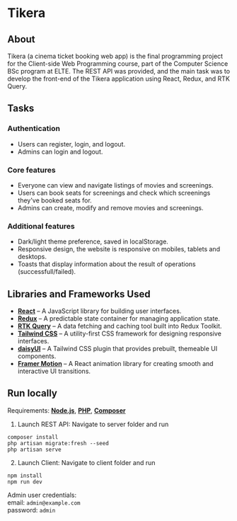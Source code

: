 # Tikera

## About

Tikera (a cinema ticket booking web app) is the final programming project for the Client-side Web Programming course, part of the Computer Science BSc program at ELTE. The REST API was provided, and the main task was to develop the front-end of the Tikera application using React, Redux, and RTK Query.

## Tasks

### Authentication

- Users can register, login, and logout.
- Admins can login and logout.

### Core features

- Everyone can view and navigate listings of movies and screenings.
- Users can book seats for screenings and check which screenings they've booked seats for.
- Admins can create, modify and remove movies and screenings.

### Additional features

- Dark/light theme preference, saved in localStorage.
- Responsive design, the website is responsive on mobiles, tablets and desktops.
- Toasts that display information about the result of operations (successfull/failed).

## Libraries and Frameworks Used

- [**React**](https://react.dev/) – A JavaScript library for building user interfaces.
- [**Redux**](https://redux.js.org/) – A predictable state container for managing application state.
- [**RTK Query**](https://redux-toolkit.js.org/rtk-query/overview) – A data fetching and caching tool built into Redux Toolkit.
- [**Tailwind CSS**](https://tailwindcss.com/) – A utility-first CSS framework for designing responsive interfaces.
- [**daisyUI**](https://daisyui.com/) – A Tailwind CSS plugin that provides prebuilt, themeable UI components.
- [**Framer Motion**](https://motion.dev/) – A React animation library for creating smooth and interactive UI transitions.

## Run locally

Requirements: [**Node.js**](https://nodejs.org/), [**PHP**](https://www.php.net/), [**Composer**](https://getcomposer.org/)

1. Launch REST API: Navigate to server folder and run

```
composer install
php artisan migrate:fresh --seed
php artisan serve
```

2. Launch Client: Navigate to client folder and run

```
npm install
npm run dev
```
Admin user credentials: 
<br>email: `admin@example.com`
<br>password: `admin`

